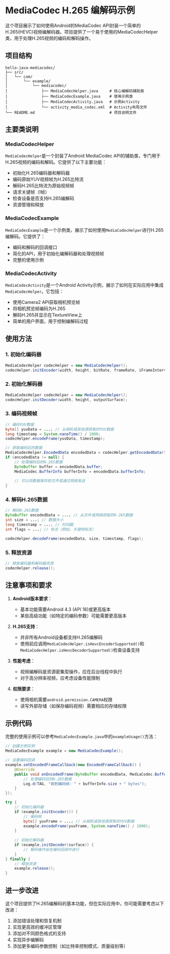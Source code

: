 # MediaCodec H.265 编解码示例

这个项目展示了如何使用Android的MediaCodec API封装一个简单的H.265(HEVC)视频编解码器。项目提供了一个易于使用的MediaCodecHelper类，用于处理H.265视频的编码和解码操作。

## 项目结构

```
hello-java-mediacodec/
├── src/
│   └── com/
│       └── example/
│           └── mediacodec/
│               ├── MediaCodecHelper.java     # 核心编解码辅助类
│               ├── MediaCodecExample.java    # 使用示例类
│               ├── MediaCodecActivity.java   # 示例Activity
│               └── activity_media_codec.xml  # Activity布局文件
└── README.md                                 # 项目说明文件
```

## 主要类说明

### MediaCodecHelper

`MediaCodecHelper`是一个封装了Android MediaCodec API的辅助类，专门用于H.265视频的编码和解码。它提供了以下主要功能：

- 初始化H.265编码器和解码器
- 编码原始YUV视频帧为H.265比特流
- 解码H.265比特流为原始视频帧
- 请求关键帧（I帧）
- 检查设备是否支持H.265编解码
- 资源管理和释放

### MediaCodecExample

`MediaCodecExample`是一个示例类，展示了如何使用`MediaCodecHelper`进行H.265编解码。它提供了：

- 编码和解码的回调接口
- 简化的API，用于初始化编解码器和处理视频帧
- 完整的使用示例

### MediaCodecActivity

`MediaCodecActivity`是一个Android Activity示例，展示了如何在实际应用中集成`MediaCodecHelper`。它包括：

- 使用Camera2 API获取相机预览帧
- 将相机预览帧编码为H.265
- 解码H.265并显示在TextureView上
- 简单的用户界面，用于控制编解码过程

## 使用方法

### 1. 初始化编码器

```java
MediaCodecHelper codecHelper = new MediaCodecHelper();
codecHelper.initEncoder(width, height, bitRate, frameRate, iFrameInterval);
```

### 2. 初始化解码器

```java
MediaCodecHelper codecHelper = new MediaCodecHelper();
codecHelper.initDecoder(width, height, outputSurface);
```

### 3. 编码视频帧

```java
// 编码YUV数据
byte[] yuvData = ...; // 从相机或其他源获取的YUV数据
long timestamp = System.nanoTime() / 1000;
codecHelper.encodeFrame(yuvData, timestamp);

// 获取编码后的数据
MediaCodecHelper.EncodedData encodedData = codecHelper.getEncodedData(timeoutUs);
if (encodedData != null) {
    // 处理编码后的H.265数据
    ByteBuffer buffer = encodedData.buffer;
    MediaCodec.BufferInfo bufferInfo = encodedData.bufferInfo;
    
    // 可以将数据保存到文件或通过网络发送
}
```

### 4. 解码H.265数据

```java
// 解码H.265数据
ByteBuffer encodedData = ...; // 从文件或网络获取的H.265数据
int size = ...; // 数据大小
long timestamp = ...; // 时间戳
int flags = ...; // 标志（例如，关键帧标志）

codecHelper.decodeFrame(encodedData, size, timestamp, flags);
```

### 5. 释放资源

```java
// 释放编码器和解码器资源
codecHelper.release();
```

## 注意事项和要求

1. **Android版本要求**：
   - 基本功能需要Android 4.3 (API 18)或更高版本
   - 某些高级功能（如特定的编码参数）可能需要更高版本

2. **H.265支持**：
   - 并非所有Android设备都支持H.265编解码
   - 使用前应调用`MediaCodecHelper.isHevcEncoderSupported()`和`MediaCodecHelper.isHevcDecoderSupported()`检查设备支持

3. **性能考虑**：
   - 视频编解码是资源密集型操作，应在后台线程中执行
   - 对于高分辨率视频，应考虑设备性能限制

4. **权限要求**：
   - 使用相机需要`android.permission.CAMERA`权限
   - 读写外部存储（如保存编码视频）需要相应的存储权限

## 示例代码

完整的使用示例可以参考`MediaCodecExample.java`中的`exampleUsage()`方法：

```java
// 创建示例实例
MediaCodecExample example = new MediaCodecExample();

// 设置编码回调
example.setEncodedFrameCallback(new EncodedFrameCallback() {
    @Override
    public void onEncodedFrame(ByteBuffer encodedData, MediaCodec.BufferInfo bufferInfo) {
        // 处理编码后的H.265数据
        Log.d(TAG, "收到编码帧: " + bufferInfo.size + " bytes");
    }
});

try {
    // 初始化编码器
    if (example.initEncoder()) {
        // 编码帧
        byte[] yuvFrame = ...; // 从相机或其他源获取的YUV数据
        example.encodeFrame(yuvFrame, System.nanoTime() / 1000);
    }
    
    // 初始化解码器
    if (example.initDecoder(surface)) {
        // 解码操作会在编码回调中进行
    }
} finally {
    // 释放资源
    example.release();
}
```

## 进一步改进

这个项目提供了H.265编解码的基本功能，但在实际应用中，你可能需要考虑以下改进：

1. 添加错误处理和恢复机制
2. 实现更高效的缓冲区管理
3. 添加对不同颜色格式的支持
4. 实现异步编解码
5. 添加更多编码参数控制（如比特率控制模式、质量级别等）